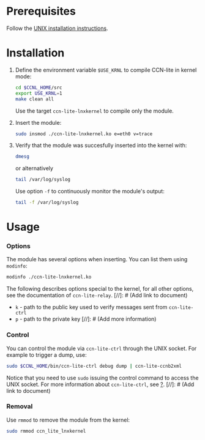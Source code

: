 # Prerequisites

Follow the [UNIX installation instructions](README-unix.md).

# Installation

1.  Define the environment variable `$USE_KRNL` to compile CCN-lite in kernel mode:

    ```bash
    cd $CCNL_HOME/src
    export USE_KRNL=1
    make clean all
    ```

    Use the target `ccn-lite-lnxkernel` to compile only the module.

2.  Insert the module:
    ```bash
    sudo insmod ./ccn-lite-lnxkernel.ko e=eth0 v=trace
    ```

3.  Verify that the module was succesfully inserted into the kernel with:
    ```bash
    dmesg
    ```
    or alternatively
    ```bash
    tail /var/log/syslog
    ```
    Use option `-f` to continuously monitor the module's output:
    ```bash
    tail -f /var/log/syslog
    ```

# Usage

### Options

The module has several options when inserting. You can list them using `modinfo`:

```bash
modinfo ./ccn-lite-lnxkernel.ko
```

The following describes options special to the kernel, for all other options, see the documentation of `ccn-lite-relay`. [//]: # (Add link to document)

* `k` - path to the public key used to verify messages sent from `ccn-lite-ctrl`
* `p` - path to the private key [//]: # (Add more information)

### Control

You can control the module via `ccn-lite-ctrl` through the UNIX socket. For example to trigger a dump, use:

```bash
sudo $CCNL_HOME/bin/ccn-lite-ctrl debug dump | ccn-lite-ccnb2xml
```

Notice that you need to use `sudo` issuing the control command to access the UNIX socket. For more information about `ccn-lite-ctrl`, see [?](?). [//]: # (Add link to document)

### Removal

Use `rmmod` to remove the module from the kernel:
```bash
sudo rmmod ccn_lite_lnxkernel
```
